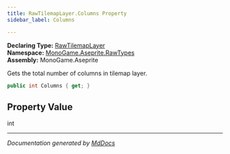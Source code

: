 ```yaml
---
title: RawTilemapLayer.Columns Property
sidebar_label: Columns

---
```


**Declaring Type:** [RawTilemapLayer](../)  
**Namespace:** [MonoGame.Aseprite.RawTypes](../../)  
**Assembly:** MonoGame.Aseprite

Gets the total number of columns in tilemap layer.

```csharp
public int Columns { get; }
```

## Property Value

int

___

*Documentation generated by [MdDocs](https://github.com/ap0llo/mddocs)*
